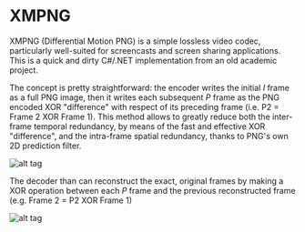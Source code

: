 # XMPNG

XMPNG (Differential Motion PNG) is a simple lossless video codec, particularly well-suited for screencasts and screen sharing applications. This is a quick and dirty C#/.NET implementation from an old academic project.

The concept is pretty straightforward: the encoder writes the initial *I* frame as a full PNG image, then it writes each subsequent *P* frame as the PNG encoded XOR "difference" with respect of its preceding frame (i.e. P2 = Frame 2 XOR Frame 1).
This method allows to greatly reduce both the inter-frame temporal redundancy, by means of the fast and effective XOR "difference", and the intra-frame spatial redundancy, thanks to PNG's own 2D prediction filter.

![alt tag](http://i.imgur.com/SaEqSrQ.png)


The decoder than can reconstruct the exact, original frames by making a XOR operation between each *P* frame and the previous reconstructed frame (e.g. Frame 2 = P2 XOR Frame 1)

![alt tag](http://i.imgur.com/4eBBzYL.png)
